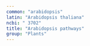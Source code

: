 ```yaml
---
common: "arabidopsis"
latin: "Arabidopsis thaliana"
ncbi: " 3702"
title: "Arabidopsis pathways"
group: "Plants"
---
```

